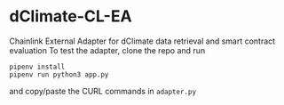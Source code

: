 # dClimate-CL-EA
Chainlink External Adapter for dClimate data retrieval and smart contract evaluation
To test the adapter, clone the repo and run 
```
pipenv install
pipenv run python3 app.py
```
and copy/paste the CURL commands in ```adapter.py```
